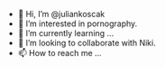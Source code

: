 - 👋 Hi, I’m @juliankoscak
- 👀 I’m interested in pornography.
- 🌱 I’m currently learning ...
- 💞️ I’m looking to collaborate with Niki.
- 📫 How to reach me ...

<!---
juliankoscak/juliankoscak is a ✨ special ✨ repository because its `README.md` (this file) appears on your GitHub profile.
You can click the Preview link to take a look at your changes.
--->
